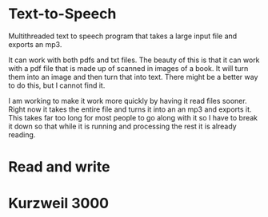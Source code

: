 # Text-to-Speech
Multithreaded text to speech program that takes a large input file and exports an mp3.

It can work with both pdfs and txt files. The beauty of this is that it can work with a pdf file that is made up of scanned in images of a book. It will turn them into an image and then turn that into text. There might be a better way to do this, but I cannot find it.

I am working to make it work more quickly by having it read files sooner. Right now it takes the entire file and turns it into an an mp3 and exports it. This takes far too long for most people to go along with it so I have to break it down so that while it is running and processing the rest it is already reading.

# Read and write
# Kurzweil 3000
